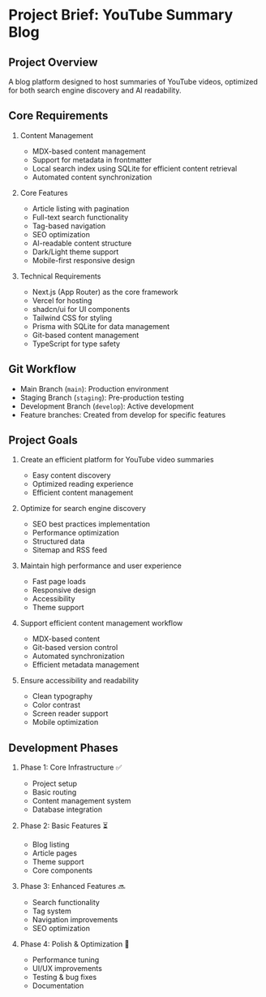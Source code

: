 # Project Brief: YouTube Summary Blog

## Project Overview
A blog platform designed to host summaries of YouTube videos, optimized for both search engine discovery and AI readability.

## Core Requirements
1. Content Management
   - MDX-based content management
   - Support for metadata in frontmatter
   - Local search index using SQLite for efficient content retrieval
   - Automated content synchronization

2. Core Features
   - Article listing with pagination
   - Full-text search functionality
   - Tag-based navigation
   - SEO optimization
   - AI-readable content structure
   - Dark/Light theme support
   - Mobile-first responsive design

3. Technical Requirements
   - Next.js (App Router) as the core framework
   - Vercel for hosting
   - shadcn/ui for UI components
   - Tailwind CSS for styling
   - Prisma with SQLite for data management
   - Git-based content management
   - TypeScript for type safety

## Git Workflow
- Main Branch (`main`): Production environment
- Staging Branch (`staging`): Pre-production testing
- Development Branch (`develop`): Active development
- Feature branches: Created from develop for specific features

## Project Goals
1. Create an efficient platform for YouTube video summaries
   - Easy content discovery
   - Optimized reading experience
   - Efficient content management

2. Optimize for search engine discovery
   - SEO best practices implementation
   - Performance optimization
   - Structured data
   - Sitemap and RSS feed

3. Maintain high performance and user experience
   - Fast page loads
   - Responsive design
   - Accessibility
   - Theme support

4. Support efficient content management workflow
   - MDX-based content
   - Git-based version control
   - Automated synchronization
   - Efficient metadata management

5. Ensure accessibility and readability
   - Clean typography
   - Color contrast
   - Screen reader support
   - Mobile optimization

## Development Phases
1. Phase 1: Core Infrastructure ✅
   - Project setup
   - Basic routing
   - Content management system
   - Database integration

2. Phase 2: Basic Features ⏳
   - Blog listing
   - Article pages
   - Theme support
   - Core components

3. Phase 3: Enhanced Features 🔜
   - Search functionality
   - Tag system
   - Navigation improvements
   - SEO optimization

4. Phase 4: Polish & Optimization 📅
   - Performance tuning
   - UI/UX improvements
   - Testing & bug fixes
   - Documentation